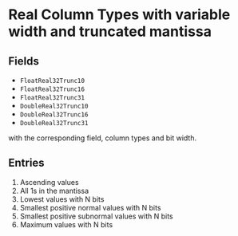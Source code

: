 # Real Column Types with variable width and truncated mantissa

## Fields

 * `FloatReal32Trunc10`
 * `FloatReal32Trunc16`
 * `FloatReal32Trunc31`
 * `DoubleReal32Trunc10`
 * `DoubleReal32Trunc16`
 * `DoubleReal32Trunc31`

with the corresponding field, column types and bit width.

## Entries

1. Ascending values
2. All 1s in the mantissa
3. Lowest values with N bits
4. Smallest positive normal values with N bits
5. Smallest positive subnormal values with N bits
6. Maximum values with N bits
